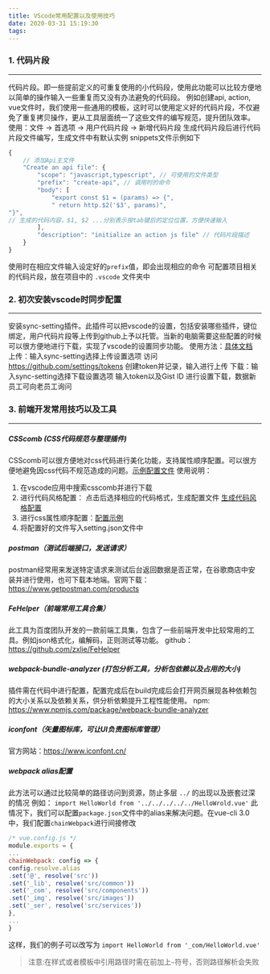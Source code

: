 ```yaml
---
title: VScode常用配置以及使用技巧
date: 2020-03-31 15:19:30
tags:
---
```


### 1. 代码片段
---
代码片段。即一些提前定义的可重复使用的小代码段，使用此功能可以比较方便地以简单的操作输入一些重复而又没有办法避免的代码段。
例如创建api, action, vue文件时，我们使用一些通用的模板，这时可以使用定义好的代码片段，不仅避免了重复拷贝操作，更从工具层面统一了这些文件的编写规范，提升团队效率。
使用：文件 -> 首选项 -> 用户代码片段 -> 新增代码片段
生成代码片段后进行代码片段文件编写，生成文件中有默认实例
snippets文件示例如下
```javascript
{
    // 添加Api主文件
    "Create an api file": {
        "scope": "javascript,typescript", // 可使用的文件类型
        "prefix": "create-api", // 调用时的命令
        "body": [
            "export const $1 = (params) => {",
            " return http.$2('$3', params)",
"}",
// 生成的代码内容，$1, $2 ...分别表示按tab键后的定位位置，方便快速输入
        ],
        "description": "initialize an action js file" // 代码片段描述
    }
}
```
使用时在相应文件输入设定好的`prefix`值，即会出现相应的命令
可配置项目相关的代码片段，放在项目中的 `.vscode` 文件夹中
### 2. 初次安装vscode时同步配置
---
安装sync-setting插件。此插件可以把vscode的设置，包括安装哪些插件，键位绑定，用户代码片段等上传到github上予以托管。当新的电脑需要这些配置的时候可以很方便地进行下载，实现了vscode的设置同步功能。
使用方法：[具体文档](https://marketplace.visualstudio.com/items?itemName=Shan.code-settings-sync)
上传：输入sync-setting选择上传设置选项
访问 https://github.com/settings/tokens 创建token并记录，输入进行上传
下载：输入sync-setting选择下载设置选项
输入token以及Gist ID 进行设置下载，数据新员工可向老员工询问
### 3. 前端开发常用技巧以及工具
---
##### CSScomb (CSS代码规范与整理插件)
CSScomb可以很方便地对css代码进行美化功能，支持属性顺序配置。可以很方便地避免因css代码不规范造成的问题。[示例配置文件](../example/csscomb.json)
使用说明：
1. 在vscode应用中搜索csscomb并进行下载
2. 进行代码风格配置： 点击后选择相应的代码格式，生成配置文件 [生成代码风格配置](http://csscomb.com/config)
3. 进行css属性顺序配置：[配置示例](https://github.com/csscomb/csscomb.js/blob/dev/config)
4. 将配置好的文件写入setting.json文件中
##### postman（测试后端接口，发送请求）
postman经常用来发送特定请求来测试后台返回数据是否正常，在谷歌商店中安装并进行使用，也可下载本地端。官网下载：https://www.getpostman.com/products
##### FeHelper（前端常用工具合集）
此工具为百度团队开发的一款前端工具集，包含了一些前端开发中比较常用的工具。例如json格式化，编解码，正则测试等功能。
github： https://github.com/zxlie/FeHelper
##### webpack-bundle-analyzer (打包分析工具，分析包依赖以及占用的大小)
插件需在代码中进行配置，配置完成后在build完成后会打开网页展现各种依赖包的大小关系以及依赖关系，供分析依赖提升工程性能使用。
npm: https://www.npmjs.com/package/webpack-bundle-analyzer
##### iconfont（矢量图标库，可让UI负责图标库管理）
官方网站：https://www.iconfont.cn/
##### webpack alias配置
此方法可以通过比较简单的路径访问到资源，防止多层 `../` 的出现以及嵌套过深的情况
例如：
`import HelloWorld from '../../../../../HelloWrold.vue'`
此情况下，我们可以配置`package.json`文件中的alias来解决问题。在vue-cli 3.0中，我们配置`chainWebpack`进行间接修改
```javascript
/* vue.config.js */
module.exports = {
...
chainWebpack: config => {
config.resolve.alias
.set('@', resolve('src'))
.set('_lib', resolve('src/common'))
.set('_com', resolve('src/components'))
.set('_img', resolve('src/images'))
.set('_ser', resolve('src/services'))
},
...
}
```
这样，我们的例子可以改写为
`import HelloWorld from '_com/HelloWorld.vue'`
> 注意:在样式或者模板中引用路径时需在前加上`~`符号，否则路径解析会失败
